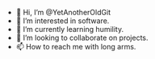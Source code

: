 - 👋 Hi, I’m @YetAnotherOldGit
- 👀 I’m interested in software.
- 🌱 I’m currently learning humility.
- 💞️ I’m looking to collaborate on projects.
- 📫 How to reach me with long arms.

<!---
YetAnotherOldGit/YetAnotherOldGit is a ✨ special ✨ repository because its `README.md` (this file) appears on your GitHub profile.
You can click the Preview link to take a look at your changes.
--->

